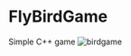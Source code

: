 # FlyBirdGame
Simple C++ game
![birdgame](https://user-images.githubusercontent.com/72196988/205501948-ea17c352-bd5a-4bb7-83e7-08cc51d1e184.png)
